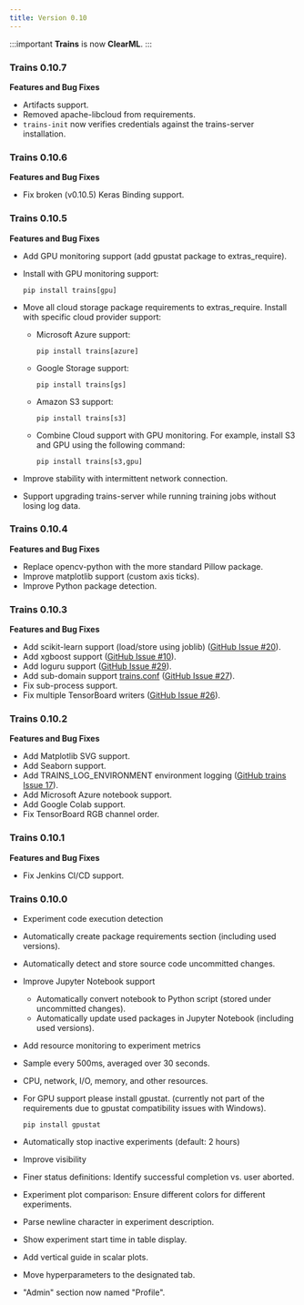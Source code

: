 ```yaml
---
title: Version 0.10
---
```


:::important 
**Trains** is now **ClearML**.
:::

### Trains 0.10.7

**Features and Bug Fixes**

* Artifacts support.
* Removed apache-libcloud from requirements.
* `trains-init` now verifies credentials against the trains-server installation.


### Trains 0.10.6

**Features and Bug Fixes**

* Fix broken (v0.10.5) Keras Binding support.


### Trains 0.10.5

**Features and Bug Fixes**

* Add GPU monitoring support (add gpustat package to extras_require).
* Install with GPU monitoring support: 
  ```
  pip install trains[gpu]
  ```      
* Move all cloud storage package requirements to extras_require. Install with specific cloud provider support:

    * Microsoft Azure support: 
      ```
      pip install trains[azure]
      ```  
    * Google Storage support: 
      ```
      pip install trains[gs]
      ```  
    * Amazon S3 support: 
      ```
      pip install trains[s3]
      ```  
    * Combine Cloud support with GPU monitoring. For example, install S3 and GPU using the following command:
      ```
      pip install trains[s3,gpu]
      ```
* Improve stability with intermittent network connection.
* Support upgrading trains-server while running training jobs without losing log data.

### Trains 0.10.4

**Features and Bug Fixes**

* Replace opencv-python with the more standard Pillow package.
* Improve matplotlib support (custom axis ticks).
* Improve Python package detection.


### Trains 0.10.3

**Features and Bug Fixes**

* Add scikit-learn support (load/store using joblib) ([GitHub Issue #20](https://github.com/allegroai/trains/issues/20)).
* Add xgboost support ([GitHub Issue #10](https://github.com/allegroai/trains/issues/10)).
* Add loguru support ([GitHub Issue #29](https://github.com/allegroai/trains/issues/29)).
* Add sub-domain support [trains.conf](https://github.com/allegroai/trains/blob/master/docs/trains.conf#L3) ([GitHub Issue #27](https://github.com/allegroai/trains/issues/27)).
* Fix sub-process support.
* Fix multiple TensorBoard writers ([GitHub Issue #26](https://github.com/allegroai/trains/issues/26)).

### Trains 0.10.2

**Features and Bug Fixes**

* Add Matplotlib SVG support.
* Add Seaborn support.
* Add TRAINS_LOG_ENVIRONMENT environment logging ([GitHub trains Issue 17](https://github.com/allegroai/trains/issues/17#issuecomment-507398767)).
* Add Microsoft Azure notebook support.
* Add Google Colab support.
* Fix TensorBoard RGB channel order.

### Trains 0.10.1

**Features and Bug Fixes**

* Fix Jenkins CI/CD support.


### Trains 0.10.0

* Experiment code execution detection
    
* Automatically create package requirements section (including used versions).
* Automatically detect and store source code uncommitted changes.
* Improve Jupyter Notebook support
  * Automatically convert notebook to Python script (stored under uncommitted changes).
  * Automatically update used packages in Jupyter Notebook (including used versions).

* Add resource monitoring to experiment metrics
    
* Sample every 500ms, averaged over 30 seconds.
* CPU, network, I/O, memory, and other resources.
* For GPU support please install gpustat.
(currently not part of the requirements due to gpustat compatibility issues with Windows).
  ``` 
  pip install gpustat
  ```
* Automatically stop inactive experiments (default: 2 hours)

* Improve visibility
    
* Finer status definitions: Identify successful completion vs. user aborted.
* Experiment plot comparison: Ensure different colors for different experiments.
* Parse newline character in experiment description.
* Show experiment start time in table display.
* Add vertical guide in scalar plots.
* Move hyperparameters to the designated tab.
* "Admin" section now named "Profile".
      